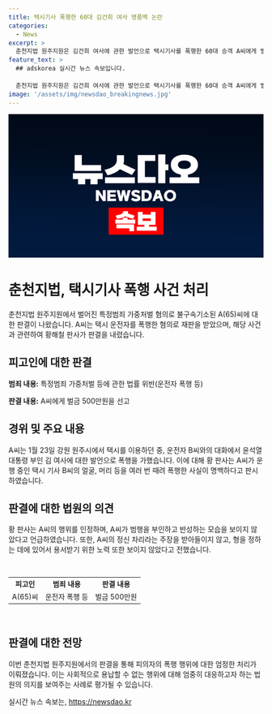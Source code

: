 ```yaml
---
title: 택시기사 폭행한 60대 김건희 여사 명품백 논란
categories:
  - News
excerpt: >
  춘천지법 원주지원은 김건희 여사에 관한 발언으로 택시기사를 폭행한 60대 승객 A씨에게 벌금 500만원을 선고했다. A씨는 운전 중인 택시 운전자를 폭행한 혐의를 받으며 정신을 차리라며 폭행을 부인했지만, 판사는 명백한 폭행 사실을 확인하고 A씨의 노력 부족을 고려해 벌금형을 선고했다. (150자)
feature_text: >
  ## adskorea 실시간 뉴스 속보입니다.

  춘천지법 원주지원은 김건희 여사에 관한 발언으로 택시기사를 폭행한 60대 승객 A씨에게 벌금 500만원을 선고했다. A씨는 운전 중인 택시 운전자를 폭행한 혐의를 받으며 정신을 차리라며 폭행을 부인했지만, 판사는 명백한 폭행 사실을 확인하고 A씨의 노력 부족을 고려해 벌금형을 선고했다. (150자)
image: '/assets/img/newsdao_breakingnews.jpg'
---
```


<p><img src="/assets/img/newsdao_breakingnews.jpg" alt="adskorea 속보" /></p>

<h1>춘천지법, 택시기사 폭행 사건 처리</h1>

<p data-ke-size="size16">춘천지법 원주지원에서 벌어진 특정범죄 가중처벌 혐의로 불구속기소된 A(65)씨에 대한 판결이 나왔습니다. A씨는 택시 운전자를 폭행한 혐의로 재판을 받았으며, 해당 사건과 관련하여 황해철 판사가 판결을 내렸습니다.</p>

<h2 data-ke-size="size26">피고인에 대한 판결</h2>

<p data-ke-size="size16"><b>범죄 내용:</b> 특정범죄 가중처벌 등에 관한 법률 위반(운전자 폭행 등)</p>

<p data-ke-size="size16"><b>판결 내용:</b> A씨에게 벌금 500만원을 선고</p>

<h2 data-ke-size="size26">경위 및 주요 내용</h2>

<p data-ke-size="size16">A씨는 1월 23일 강원 원주시에서 택시를 이용하던 중, 운전자 B씨와의 대화에서 윤석열 대통령 부인 김 여사에 대한 발언으로 폭행을 가했습니다. 이에 대해 황 판사는 A씨가 운행 중인 택시 기사 B씨의 얼굴, 머리 등을 여러 번 때려 폭행한 사실이 명백하다고 판시하였습니다.</p>

<h2 data-ke-size="size26">판결에 대한 법원의 의견</h2>

<p data-ke-size="size16">황 판사는 A씨의 행위를 인정하며, A씨가 범행을 부인하고 반성하는 모습을 보이지 않았다고 언급하였습니다. 또한, A씨의 정신 차리라는 주장을 받아들이지 않고, 형을 정하는 데에 있어서 용서받기 위한 노력 또한 보이지 않았다고 전했습니다.</p>

<p data-ke-size="size16">&nbsp;</p>

<table>
    <tbody>
        <tr>
            <td style="text-align: center; height: 17px;"><b>피고인</b></td>
            <td style="text-align: center; height: 17px;"><b>범죄 내용</b></td>
            <td style="text-align: center; height: 17px;"><b>판결 내용</b></td>
        </tr>
        <tr>
            <td style="text-align: center; height: 17px;">A(65)씨</td>
            <td style="text-align: center; height: 17px;">운전자 폭행 등</td>
            <td style="text-align: center; height: 17px;">벌금 500만원</td>
        </tr>
    </tbody>
</table>

<p data-ke-size="size16">&nbsp;</p>

<h2 data-ke-size="size26">판결에 대한 전망</h2>

<p data-ke-size="size16">이번 춘천지법 원주지원에서의 판결을 통해 피의자의 폭행 행위에 대한 엄정한 처리가 이뤄졌습니다. 이는 사회적으로 용납할 수 없는 행위에 대해 엄중히 대응하고자 하는 법원의 의지를 보여주는 사례로 평가될 수 있습니다.</p>
실시간 뉴스 속보는, <a href="https://newsdao.kr" rel="dofollow">https://newsdao.kr</a>


